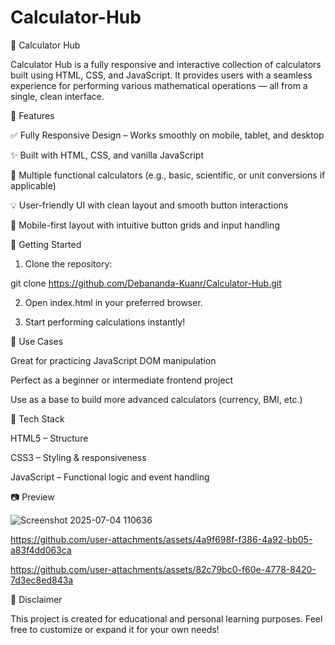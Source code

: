 # Calculator-Hub
🧮 Calculator Hub

Calculator Hub is a fully responsive and interactive collection of calculators built using HTML, CSS, and JavaScript. It provides users with a seamless experience for performing various mathematical operations — all from a single, clean interface.

🚀 Features

✅ Fully Responsive Design – Works smoothly on mobile, tablet, and desktop

✨ Built with HTML, CSS, and vanilla JavaScript

🔢 Multiple functional calculators (e.g., basic, scientific, or unit conversions if applicable)

💡 User-friendly UI with clean layout and smooth button interactions

📱 Mobile-first layout with intuitive button grids and input handling


📁 Getting Started

1. Clone the repository:

git clone https://github.com/Debananda-Kuanr/Calculator-Hub.git


2. Open index.html in your preferred browser.


3. Start performing calculations instantly!



🧠 Use Cases

Great for practicing JavaScript DOM manipulation

Perfect as a beginner or intermediate frontend project

Use as a base to build more advanced calculators (currency, BMI, etc.)


📌 Tech Stack

HTML5 – Structure

CSS3 – Styling & responsiveness

JavaScript – Functional logic and event handling


📷 Preview

![Screenshot 2025-07-04 110636](https://github.com/user-attachments/assets/c2339c49-17d7-4f74-836a-4d70fdb011df)




https://github.com/user-attachments/assets/4a9f698f-f386-4a92-bb05-a83f4dd063ca


https://github.com/user-attachments/assets/82c79bc0-f60e-4778-8420-7d3ec8ed843a



📝 Disclaimer

This project is created for educational and personal learning purposes. Feel free to customize or expand it for your own needs!





